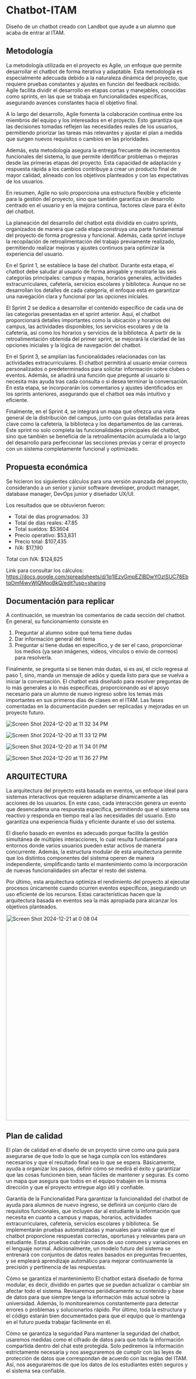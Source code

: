 # Chatbot-ITAM
Diseño de un chatbot creado con Landbot que ayude a un alumno que acaba de entrar al ITAM.

## Metodología
La metodología utilizada en el proyecto es Agile, un enfoque que permite desarrollar el chatbot de forma iterativa y adaptable. Esta metodología es especialmente adecuada debido a la naturaleza dinámica del proyecto, que requiere pruebas constantes y ajustes en función del feedback recibido. Agile facilita dividir el desarrollo en etapas cortas y manejables, conocidas como sprints, en las que se trabaja en funcionalidades específicas, asegurando avances constantes hacia el objetivo final.

A lo largo del desarrollo, Agile fomenta la colaboración continua entre los miembros del equipo y los interesados en el proyecto. Esto garantiza que las decisiones tomadas reflejen las necesidades reales de los usuarios, permitiendo priorizar las tareas más relevantes y ajustar el plan a medida que surgen nuevos requisitos o cambios en las prioridades.

Además, esta metodología asegura la entrega frecuente de incrementos funcionales del sistema, lo que permite identificar problemas o mejoras desde las primeras etapas del proyecto. Esta capacidad de adaptación y respuesta rápida a los cambios contribuye a crear un producto final de mayor calidad, alineado con los objetivos planteados y con las expectativas de los usuarios.

En resumen, Agile no solo proporciona una estructura flexible y eficiente para la gestión del proyecto, sino que también garantiza un desarrollo centrado en el usuario y en la mejora continua, factores clave para el éxito del chatbot.

La planeación del desarrollo del chatbot está dividida en cuatro sprints, organizados de manera que cada etapa construya una parte fundamental del proyecto de forma progresiva y funcional. Además, cada sprint incluye la recopilación de retroalimentación del trabajo previamente realizado, permitiendo realizar mejoras y ajustes continuos para optimizar la experiencia del usuario.

En el Sprint 1, se establece la base del chatbot. Durante esta etapa, el chatbot debe saludar al usuario de forma amigable y mostrarle las seis categorías principales: campus y mapas, horarios generales, actividades extracurriculares, cafetería, servicios escolares y biblioteca. Aunque no se desarrollan los detalles de cada categoría, el enfoque está en garantizar una navegación clara y funcional por las opciones iniciales.

El Sprint 2 se dedica a desarrollar el contenido específico de cada una de las categorías presentadas en el sprint anterior. Aquí, el chatbot proporcionará detalles importantes como la ubicación y horarios del campus, las actividades disponibles, los servicios escolares y de la cafetería, así como los horarios y servicios de la biblioteca. A partir de la retroalimentación obtenida del primer sprint, se mejorará la claridad de las opciones iniciales y la lógica de navegación del chatbot.

En el Sprint 3, se amplían las funcionalidades relacionadas con las actividades extracurriculares. El chatbot permitirá al usuario enviar correos personalizados o predeterminados para solicitar información sobre clubes o eventos. Además, se añadirá una función que pregunte al usuario si necesita más ayuda tras cada consulta o si desea terminar la conversación. En esta etapa, se incorporarán los comentarios y ajustes identificados en los sprints anteriores, asegurando que el chatbot sea más intuitivo y eficiente.

Finalmente, en el Sprint 4, se integrará un mapa que ofrezca una vista general de la distribución del campus, junto con guías detalladas para áreas clave como la cafetería, la biblioteca y los departamentos de las carreras. Este sprint no solo completa las funcionalidades principales del chatbot, sino que también se beneficia de la retroalimentación acumulada a lo largo del desarrollo para perfeccionar las secciones previas y cerrar el proyecto con un sistema completamente funcional y optimizado.

## Propuesta económica
Se hicieron los siguientes cálculos para una versión avanzada del proyecto, considerando a un senior y junior software developer, product manager, database manager, DevOps junior y diseñador UX/UI.

Los resultados que se obtuvieron fueron: 
- Total de días programados: 33
- Total de días reales: 47.85
- Total sueldos: $53604
- Precio operativo: $53,831
- Precio total: $107,435
- IVA: $17,190

Total con IVA: $124,625

Link para consultar los cálculos: https://docs.google.com/spreadsheets/d/1q1lEzyGmpEZIBDwYOzISUC78EbtqOmf4wvWlQMpoBkQ/edit?usp=sharing 

## Documentación para replicar
A continuación, se muestran los comentarios de cada sección del chatbot. 
En general, su funcionamiento consiste en 
1) Preguntar al alumno sobre qué tema tiene dudas
2) Dar información general del tema
3) Preguntar si tiene dudas en específico, y de ser el caso, proporcionar los medios (ya sean imágenes, videos, vínculos o envío de correos) para resolverla.

Finalmente, se pregunta si se tienen más dudas, si es así, el ciclo regresa al paso 1, sino, manda un mensaje de adiós y queda listo para que se vuelva a iniciar la conversación. El chatbot está diseñado para resolver preguntas de lo más generales a lo más específicas, proporcionando así el apoyo necesario para un alumno de nuevo ingreso sobre los temas más importantes en sus primeros días de clases en el ITAM. Las fases comentadas en la documentación pueden ser replicadas y mejoradas en un proyecto futuro.

![Screen Shot 2024-12-20 at 11 32 34 PM](https://github.com/user-attachments/assets/28ead25f-43a7-4f50-b609-67dcd6ef3610)

![Screen Shot 2024-12-20 at 11 33 12 PM](https://github.com/user-attachments/assets/05b2c34b-b1ef-4aeb-acdb-0579f5dbd95e)

![Screen Shot 2024-12-20 at 11 34 01 PM](https://github.com/user-attachments/assets/02a35537-11da-492b-84d9-974a9e856593)

![Screen Shot 2024-12-20 at 11 36 27 PM](https://github.com/user-attachments/assets/0751a8bd-21c0-4a5c-9300-3485a6baae28)

## ARQUITECTURA

 La arquitectura del proyecto está basada en eventos, un enfoque ideal para sistemas interactivos que requieren adaptarse dinámicamente a las acciones de los usuarios. En este caso, cada interacción genera un evento que desencadena una respuesta específica, permitiendo que el sistema sea reactivo y responda en tiempo real a las necesidades del usuario. Esto garantiza una experiencia fluida y eficiente durante el uso del sistema.

El diseño basado en eventos es adecuado porque facilita la gestión simultánea de múltiples interacciones, lo cual resulta fundamental para entornos donde varios usuarios pueden estar activos de manera concurrente. Además, la estructura modular de esta arquitectura permite que los distintos componentes del sistema operen de manera independiente, simplificando tanto el mantenimiento como la incorporación de nuevas funcionalidades sin afectar el resto del sistema.

Por último, esta arquitectura optimiza el rendimiento del proyecto al ejecutar procesos únicamente cuando ocurren eventos específicos, asegurando un uso eficiente de los recursos. Estas características hacen que la arquitectura basada en eventos sea la más apropiada para alcanzar los objetivos planteados.

<img width="561" alt="Screen Shot 2024-12-21 at 0 08 04" src="https://github.com/user-attachments/assets/70e8392d-8fbe-493b-b27a-692f39910e70" />




## Plan de calidad 

El plan de calidad en el diseño de un proyecto sirve como una guía para asegurarse de que todo lo que se haga cumpla con los estándares necesarios y que el resultado final sea lo que se espera. Básicamente, ayuda a organizar los pasos, definir cómo se medirá el éxito y garantizar que las cosas funcionen bien, sean fáciles de mantener y seguras. Es como un mapa que asegura que todos en el equipo trabajen en la misma dirección y que el proyecto entregue algo útil y confiable.

 Garantía de la Funcionalidad
Para garantizar la funcionalidad del chatbot de ayuda para alumnos de nuevo ingreso, se definirá un conjunto claro de requisitos funcionales, que incluyen dar al estudiante la información que necesita en cuanto a campus y mapas, horarios, actividades extracurriculares, cafetería, servicios escolares y biblioteca. Se implementarán pruebas automatizadas y manuales para validar que el chatbot proporcione respuestas correctas, oportunas y relevantes para un estudiante. Estas pruebas cubrirán casos de uso comunes y variaciones en el lenguaje normal. Adicionalmente, un modelo futuro del sistema se entrenará con conjuntos de datos reales basados en preguntas frecuentes, y se empleará aprendizaje automático para mejorar continuamente la precisión y pertinencia de las respuestas.

Cómo se garantiza el mantenimiento
El chatbot estará diseñado de forma modular, es decir, dividido en partes que se puedan actualizar o cambiar sin afectar todo el sistema. Revisaremos periódicamente su contenido y base de datos para que siempre tenga la información más actual sobre la universidad. Además, lo monitorearemos constantemente para detectar errores o problemas y solucionarlos rápido. Por último, toda la estructura y el código estarán bien documentados para que el equipo que lo mantenga en el futuro pueda trabajar fácilmente en él.

Cómo se garantiza la seguridad
Para mantener la seguridad del chatbot, usaremos medidas como el cifrado de datos para que toda la información compartida dentro del chat esté protegida. Solo pediremos la información estrictamente necesaria y nos aseguraremos de cumplir con las leyes de protección de datos que correspondan de acuerdo con las reglas del ITAM. Así, nos aseguraremos de que los datos de los estudiantes estén seguros y el sistema sea confiable.

